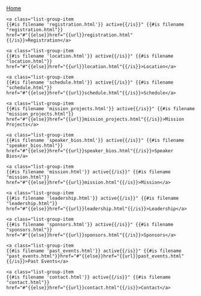 <div class="list-group">
    <a class="list-group-item
    {{#is filename 'index.html'}} active{{/is}}" {{#is filename "index.html"}}
    href="#"{{else}}href="{{url}}"{{/is}}>Home</a>

    <a class="list-group-item
    {{#is filename 'registration.html'}} active{{/is}}" {{#is filename "registration.html"}}
    href="#"{{else}}href="{{url}}registration.html"{{/is}}>Registration</a>

    <a class="list-group-item
    {{#is filename 'location.html'}} active{{/is}}" {{#is filename "location.html"}}
    href="#"{{else}}href="{{url}}location.html"{{/is}}>Location</a>

    <a class="list-group-item
    {{#is filename 'schedule.html'}} active{{/is}}" {{#is filename "schedule.html"}}
    href="#"{{else}}href="{{url}}schedule.html"{{/is}}>Schedule</a>

    <a class="list-group-item
    {{#is filename 'mission_projects.html'}} active{{/is}}" {{#is filename "mission_projects.html"}}
    href="#"{{else}}href="{{url}}mission_projects.html"{{/is}}>Mission Projects</a>

    <a class="list-group-item
    {{#is filename 'speaker_bios.html'}} active{{/is}}" {{#is filename "speaker_bios.html"}}
    href="#"{{else}}href="{{url}}speaker_bios.html"{{/is}}>Speaker Bios</a>

    <a class="list-group-item
    {{#is filename 'mission.html'}} active{{/is}}" {{#is filename "mission.html"}}
    href="#"{{else}}href="{{url}}mission.html"{{/is}}>Mission</a>

    <a class="list-group-item
    {{#is filename 'leadership.html'}} active{{/is}}" {{#is filename "leadership.html"}}
    href="#"{{else}}href="{{url}}leadership.html"{{/is}}>Leadership</a>

    <a class="list-group-item
    {{#is filename 'sponsors.html'}} active{{/is}}" {{#is filename "sponsors.html"}}
    href="#"{{else}}href="{{url}}sponsors.html"{{/is}}>Sponsors</a>

    <a class="list-group-item
    {{#is filename 'past_events.html'}} active{{/is}}" {{#is filename
    "past_events.html"}}href="#"{{else}}href="{{url}}past_events.html"{{/is}}>Past Events</a>

    <a class="list-group-item
    {{#is filename 'contact.html'}} active{{/is}}" {{#is filename "contact.html"}}
    href="#"{{else}}href="{{url}}contact.html"{{/is}}>Contact</a>
</div>